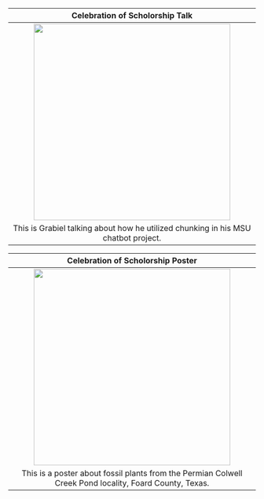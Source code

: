| Celebration of Scholorship Talk |
| :--------------------------------------------------------------------------------------------------------: |
| <img src="https://images2.imgbox.com/ea/6e/VP2nDJ32_o.jpg" width="400"> |
| This is Grabiel talking about how he utilized chunking in his MSU chatbot project. |

| Celebration of Scholorship Poster |
| :--------------------------------------------------------------------------------------------------------: |
| <img src="https://images2.imgbox.com/05/4b/Yx0e400R_o.jpg" width="400"> |
| This is a poster about fossil plants from the Permian Colwell Creek Pond locality, Foard County, Texas. |
